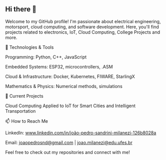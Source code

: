 ## Hi there 👋

Welcome to my GitHub profile! I'm passionate about electrical engineering, motorsport, cloud computing, and software development. 
Here, you'll find projects related to electronics, IoT, Cloud Computing, College Projects and more.

🔧 Technologies & Tools

Programming: Python, C++, JavaScript

Embedded Systems: ESP32, microcontrollers, .ASM

Cloud & Infrastructure: Docker, Kubernetes, FIWARE, StarlingX

Mathematics & Physics: Numerical methods, simulations

🚀 Current Projects

Cloud Computing Applied to IoT for Smart Cities and Intelligent Transportation

📫 How to Reach Me

LinkedIn: www.linkedin.com/in/joão-pedro-sandrini-milanezi-126b8028a

Email: joaopedrosnd@gmail.com | joao.milanezi@edu.ufes.br

Feel free to check out my repositories and connect with me!
<!--
**JoaoSandrini/JoaoSandrini** is a ✨ _special_ ✨ repository because its `README.md` (this file) appears on your GitHub profile.

Here are some ideas to get you started:

- 🔭 I’m currently working on ...
- 🌱 I’m currently learning ...
- 👯 I’m looking to collaborate on ...
- 🤔 I’m looking for help with ...
- 💬 Ask me about ...
- 📫 How to reach me: ...
- 😄 Pronouns: ...
- ⚡ Fun fact: ...
-->
